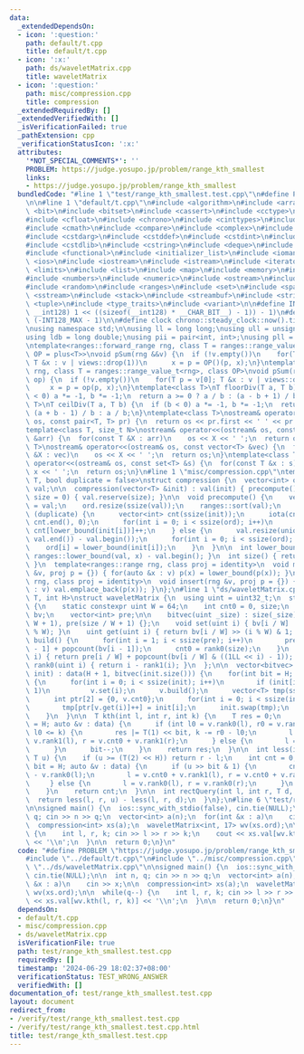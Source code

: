 ```yaml
---
data:
  _extendedDependsOn:
  - icon: ':question:'
    path: default/t.cpp
    title: default/t.cpp
  - icon: ':x:'
    path: ds/waveletMatrix.cpp
    title: waveletMatrix
  - icon: ':question:'
    path: misc/compression.cpp
    title: compression
  _extendedRequiredBy: []
  _extendedVerifiedWith: []
  _isVerificationFailed: true
  _pathExtension: cpp
  _verificationStatusIcon: ':x:'
  attributes:
    '*NOT_SPECIAL_COMMENTS*': ''
    PROBLEM: https://judge.yosupo.jp/problem/range_kth_smallest
    links:
    - https://judge.yosupo.jp/problem/range_kth_smallest
  bundledCode: "#line 1 \"test/range_kth_smallest.test.cpp\"\n#define PROBLEM \"https://judge.yosupo.jp/problem/range_kth_smallest\"\
    \n\n#line 1 \"default/t.cpp\"\n#include <algorithm>\n#include <array>\n#include\
    \ <bit>\n#include <bitset>\n#include <cassert>\n#include <cctype>\n#include <cfenv>\n\
    #include <cfloat>\n#include <chrono>\n#include <cinttypes>\n#include <climits>\n\
    #include <cmath>\n#include <compare>\n#include <complex>\n#include <concepts>\n\
    #include <cstdarg>\n#include <cstddef>\n#include <cstdint>\n#include <cstdio>\n\
    #include <cstdlib>\n#include <cstring>\n#include <deque>\n#include <fstream>\n\
    #include <functional>\n#include <initializer_list>\n#include <iomanip>\n#include\
    \ <ios>\n#include <iostream>\n#include <istream>\n#include <iterator>\n#include\
    \ <limits>\n#include <list>\n#include <map>\n#include <memory>\n#include <new>\n\
    #include <numbers>\n#include <numeric>\n#include <ostream>\n#include <queue>\n\
    #include <random>\n#include <ranges>\n#include <set>\n#include <span>\n#include\
    \ <sstream>\n#include <stack>\n#include <streambuf>\n#include <string>\n#include\
    \ <tuple>\n#include <type_traits>\n#include <variant>\n\n#define INT128_MAX (__int128)(((unsigned\
    \ __int128) 1 << ((sizeof(__int128) * __CHAR_BIT__) - 1)) - 1)\n#define INT128_MIN\
    \ (-INT128_MAX - 1)\n\n#define clock chrono::steady_clock::now().time_since_epoch().count()\n\
    \nusing namespace std;\n\nusing ll = long long;\nusing ull = unsigned long long;\n\
    using ldb = long double;\nusing pii = pair<int, int>;\nusing pll = pair<ll, ll>;\n\
    \ntemplate<ranges::forward_range rng, class T = ranges::range_value_t<rng>, class\
    \ OP = plus<T>>\nvoid pSum(rng &&v) {\n  if (!v.empty())\n    for(T p = v[0];\
    \ T &x : v | views::drop(1))\n      x = p = OP()(p, x);\n}\ntemplate<ranges::forward_range\
    \ rng, class T = ranges::range_value_t<rng>, class OP>\nvoid pSum(rng &&v, OP\
    \ op) {\n  if (!v.empty())\n    for(T p = v[0]; T &x : v | views::drop(1))\n \
    \     x = p = op(p, x);\n}\ntemplate<class T>\nT floorDiv(T a, T b) {\n  if (b\
    \ < 0) a *= -1, b *= -1;\n  return a >= 0 ? a / b : (a - b + 1) / b;\n}\ntemplate<class\
    \ T>\nT ceilDiv(T a, T b) {\n  if (b < 0) a *= -1, b *= -1;\n  return a >= 0 ?\
    \ (a + b - 1) / b : a / b;\n}\ntemplate<class T>\nostream& operator<<(ostream&\
    \ os, const pair<T, T> pr) {\n  return os << pr.first << ' ' << pr.second;\n}\n\
    template<class T, size_t N>\nostream& operator<<(ostream& os, const array<T, N>\
    \ &arr) {\n  for(const T &X : arr)\n    os << X << ' ';\n  return os;\n}\ntemplate<class\
    \ T>\nostream& operator<<(ostream& os, const vector<T> &vec) {\n  for(const T\
    \ &X : vec)\n    os << X << ' ';\n  return os;\n}\ntemplate<class T>\nostream&\
    \ operator<<(ostream& os, const set<T> &s) {\n  for(const T &x : s)\n    os <<\
    \ x << ' ';\n  return os;\n}\n#line 1 \"misc/compression.cpp\"\ntemplate<class\
    \ T, bool duplicate = false>\nstruct compression {\n  vector<int> ord;\n  vector<T>\
    \ val;\n\n  compression(vector<T> &init) : val(init) { precompute(); }\n  compression(int\
    \ size = 0) { val.reserve(size); }\n\n  void precompute() {\n    vector<T> init\
    \ = val;\n    ord.resize(ssize(val));\n    ranges::sort(val);\n    if constexpr\
    \ (duplicate) {\n      vector<int> cnt(ssize(init));\n      iota(cnt.begin(),\
    \ cnt.end(), 0);\n      for(int i = 0; i < ssize(ord); i++)\n        ord[i] =\
    \ cnt[lower_bound(init[i])]++;\n    } else {\n      val.resize(unique(val.begin(),\
    \ val.end()) - val.begin());\n      for(int i = 0; i < ssize(ord); i++)\n    \
    \    ord[i] = lower_bound(init[i]);\n    }\n  }\n\n  int lower_bound(T x) { return\
    \ ranges::lower_bound(val, x) - val.begin(); }\n  int size() { return ssize(val);\
    \ }\n  template<ranges::range rng, class proj = identity>\n  void mapping(rng\
    \ &v, proj p = {}) { for(auto &x : v) p(x) = lower_bound(p(x)); }\n  template<ranges::range\
    \ rng, class proj = identity>\n  void insert(rng &v, proj p = {}) { for(auto &x\
    \ : v) val.emplace_back(p(x)); }\n};\n#line 1 \"ds/waveletMatrix.cpp\"\ntemplate<class\
    \ T, int H>\nstruct waveletMatrix {\n  using uint = uint32_t;\n  struct bitvec\
    \ {\n    static constexpr uint W = 64;\n    int cnt0 = 0, size;\n    vector<ull>\
    \ bv;\n    vector<int> pre;\n\n    bitvec(uint _size) : size(_size), bv(size /\
    \ W + 1), pre(size / W + 1) {};\n    void set(uint i) { bv[i / W] |= 1LL << (i\
    \ % W); }\n    uint get(uint i) { return bv[i / W] >> (i % W) & 1; }\n    void\
    \ build() {\n      for(int i = 1; i < ssize(pre); i++)\n        pre[i] = pre[i\
    \ - 1] + popcount(bv[i - 1]);\n      cnt0 = rank0(size);\n    }\n    int rank1(uint\
    \ i) { return pre[i / W] + popcount(bv[i / W] & ((1LL << i) - 1)); }\n    int\
    \ rank0(uint i) { return i - rank1(i); }\n  };\n\n  vector<bitvec> data;\n  waveletMatrix(vector<T>\
    \ init) : data(H + 1, bitvec(init.size())) {\n    for(int bit = H; auto &v : data)\
    \ {\n      for(int i = 0; i < ssize(init); i++)\n        if (init[i] >> bit &\
    \ 1)\n          v.set(i);\n      v.build();\n      vector<T> tmp(ssize(init));\n\
    \      int ptr[2] = {0, v.cnt0};\n      for(int i = 0; i < ssize(init); i++)\n\
    \        tmp[ptr[v.get(i)]++] = init[i];\n      init.swap(tmp);\n      bit--;\n\
    \    }\n  }\n\n  T kth(int l, int r, int k) {\n    T res = 0;\n    for(int bit\
    \ = H; auto &v : data) {\n      if (int l0 = v.rank0(l), r0 = v.rank0(r); r0 -\
    \ l0 <= k) {\n        res |= T(1) << bit, k -= r0 - l0;\n        l = v.cnt0 +\
    \ v.rank1(l), r = v.cnt0 + v.rank1(r);\n      } else {\n        l = l0, r = r0;\n\
    \      }\n      bit--;\n    }\n    return res;\n  }\n\n  int less(int l, int r,\
    \ T u) {\n    if (u >= (T(2) << H)) return r - l;\n    int cnt = 0;\n    for(int\
    \ bit = H; auto &v : data) {\n      if (u >> bit & 1) {\n        cnt += v.rank0(r)\
    \ - v.rank0(l);\n        l = v.cnt0 + v.rank1(l), r = v.cnt0 + v.rank1(r);\n \
    \     } else {\n        l = v.rank0(l), r = v.rank0(r);\n      }\n      bit--;\n\
    \    }\n    return cnt;\n  }\n\n  int rectQuery(int l, int r, T d, T u) {\n  \
    \  return less(l, r, u) - less(l, r, d);\n  }\n};\n#line 6 \"test/range_kth_smallest.test.cpp\"\
    \n\nsigned main() {\n  ios::sync_with_stdio(false), cin.tie(NULL);\n\n  int n,\
    \ q; cin >> n >> q;\n  vector<int> a(n);\n  for(int &x : a)\n    cin >> x;\n\n\
    \  compression<int> xs(a);\n  waveletMatrix<int, 17> wv(xs.ord);\n\n  while(q--)\
    \ {\n    int l, r, k; cin >> l >> r >> k;\n    cout << xs.val[wv.kth(l, r, k)]\
    \ << '\\n';\n  }\n\n  return 0;\n}\n"
  code: "#define PROBLEM \"https://judge.yosupo.jp/problem/range_kth_smallest\"\n\n\
    #include \"../default/t.cpp\"\n#include \"../misc/compression.cpp\"\n#include\
    \ \"../ds/waveletMatrix.cpp\"\n\nsigned main() {\n  ios::sync_with_stdio(false),\
    \ cin.tie(NULL);\n\n  int n, q; cin >> n >> q;\n  vector<int> a(n);\n  for(int\
    \ &x : a)\n    cin >> x;\n\n  compression<int> xs(a);\n  waveletMatrix<int, 17>\
    \ wv(xs.ord);\n\n  while(q--) {\n    int l, r, k; cin >> l >> r >> k;\n    cout\
    \ << xs.val[wv.kth(l, r, k)] << '\\n';\n  }\n\n  return 0;\n}\n"
  dependsOn:
  - default/t.cpp
  - misc/compression.cpp
  - ds/waveletMatrix.cpp
  isVerificationFile: true
  path: test/range_kth_smallest.test.cpp
  requiredBy: []
  timestamp: '2024-06-29 18:02:37+08:00'
  verificationStatus: TEST_WRONG_ANSWER
  verifiedWith: []
documentation_of: test/range_kth_smallest.test.cpp
layout: document
redirect_from:
- /verify/test/range_kth_smallest.test.cpp
- /verify/test/range_kth_smallest.test.cpp.html
title: test/range_kth_smallest.test.cpp
---
```

